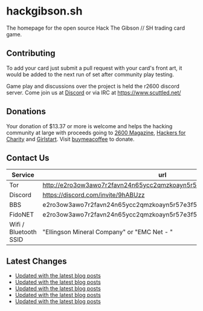 # hackgibson.sh
The homepage for the open source Hack The Gibson // SH trading card game.


## Contributing

To add your card just submit a pull request with your card's front art, it would be added to the next run of set after community play testing.

Game play and discussions over the project is held the r2600 discord server. Come join us at [Discord](https://discord.com/invite/9hABUzz) or via IRC at https://www.scuttled.net/


## Donations

Your donation of $13.37 or more is welcome and helps the hacking community at large with proceeds going to [2600 Magazine](https://2600.com/), [Hackers for Charity](https://hackersforcharity.org) and [Girlstart](https://girlstart.org).  Visit [buymeacoffee](https://www.buymeacoffee.com/hackgibson.sh) to donate.


## Contact Us

Service | url
-|-
Tor | http://e2ro3ow3awo7r2favn24n65ycc2qmzkoayn5r57e3f56nvjwdcgg32ad.onion
Discord | https://discord.com/invite/9hABUzz
BBS | e2ro3ow3awo7r2favn24n65ycc2qmzkoayn5r57e3f56nvjwdcgg32ad.onion:23
FidoNET | e2ro3ow3awo7r2favn24n65ycc2qmzkoayn5r57e3f56nvjwdcgg32ad.onion:24554
Wifi / Bluetooth SSID | "Ellingson Mineral Company" or "EMC Net - <fidonet address>"

## Latest Changes
<!-- BLOG-POST-LIST:START -->
- [Updated with the latest blog posts](https://github.com/DFW2600/hackgibson.sh/commit/790d46d85b0eb5e204019e52c05d15d16ec5cbaa)
- [Updated with the latest blog posts](https://github.com/DFW2600/hackgibson.sh/commit/7a09bc5a5a5a734effe37f2bdcacac015afeb1bc)
- [Updated with the latest blog posts](https://github.com/DFW2600/hackgibson.sh/commit/01eb93c67e99ab4893ea8e53e7159746a5d26a36)
- [Updated with the latest blog posts](https://github.com/DFW2600/hackgibson.sh/commit/a09b8e0432f811832e99ffa858434a1ae73939cc)
- [Updated with the latest blog posts](https://github.com/DFW2600/hackgibson.sh/commit/8349b40d192653e304a4ae028572606c4fef0942)
<!-- BLOG-POST-LIST:END -->
